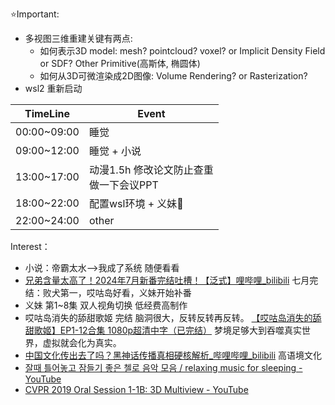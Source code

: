 ⭐Important: 
- 多视图三维重建关键有两点:
  - 如何表示3D model: mesh? pointcloud? voxel? or Implicit Density Field or SDF? Other Primitive(高斯体, 椭圆体)
  - 如何从3D可微渲染成2D图像: Volume Rendering? or Rasterization?
- wsl2 重新启动

| TimeLine    | Event                       |
| ----------- | --------------------------- |
| 00:00~09:00 | 睡觉                          |
| 09:00~12:00 | 睡觉 + 小说                     |
| 13:00~17:00 | 动漫1.5h 修改论文防止查重<br>做一下会议PPT |
| 18:00~22:00 | 配置wsl环境 + 义妹👀              |
| 22:00~24:00 | other                       |

Interest：
- 小说：帝霸太水-->我成了系统 随便看看
- [兄弟含量太高了！2024年7月新番完结吐槽！【泛式】哩哔哩_bilibili](https://www.bilibili.com/video/BV1F219Y3Ewv/?p=1)   七月完结：败犬第一，哎咕岛好看，义妹开始补番
- 义妹 第1~8集 双人视角切换 低经费高制作
- 哎咕岛消失的舔甜歌姬 完结 脑洞很大，反转反转再反转。 [【哎咕岛消失的舔甜歌姬】EP1-12合集 1080p超清中字（已完结）](https://www.bilibili.com/video/BV11vsceNEQx?p=12&vd_source=1dba7493016a36a32b27a14ed2891088) 梦境足够大到吞噬真实世界，虚拟就会化为真实。
- [中国文化传出去了吗？黑神话传播真相硬核解析_哔哩哔哩_bilibili](https://www.bilibili.com/video/BV14o1RYpEx3/?vd_source=1dba7493016a36a32b27a14ed2891088) 高语境文化
- [잘때 틀어놓고 잠들기 좋은 첼로 음악 모음 / relaxing music for sleeping - YouTube](https://www.youtube.com/watch?v=uJ-_MRNHhNU) 
- [CVPR 2019 Oral Session 1-1B: 3D Multiview - YouTube](https://www.youtube.com/watch?v=0lLnHe0xbZE)
